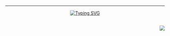 ---

<div align="center">

[![Typing SVG](https://readme-typing-svg.demolab.com?font=Fira+Code&duration=3000&pause=500&color=9BEC00&center=true&width=435&lines=Hi%2C+I'm+Shluf;%24+npx+shluf;That's+all)](https://git.io/typing-svg)

</div>

<!---
shluf/shluf is a ✨ special ✨ repository because its `README.md` (this file) appears on your GitHub profile.
You can click the Preview link to take a look at your changes.
--->
<br>
<div align="right">
    <img src="https://komarev.com/ghpvc/?username=shluf&color=9BEC00&label=Views">
</div>
